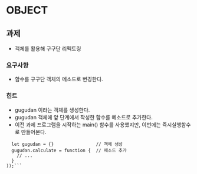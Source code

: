 # OBJECT

## 과제
- 객체를 활용해 구구단 리펙토링 
### 요구사항
- 함수를 구구단 객체의 메소드로 변경한다.

### 힌트
- gugudan 이라는 객체를 생성한다.
- gugudan 객체에 앞 단계에서 작성한 함수를 메소드로 추가한다.
- 이전 과제 프로그램을 시작하는 main() 함수를 사용했지만, 이번에는 즉시실행함수로 만들어본다. 

```(function()(
  let gugudan = {}                // 객체 생성 
  gugudan.calculate = function {  // 메소드 추가 
    // ...
  }
));```


